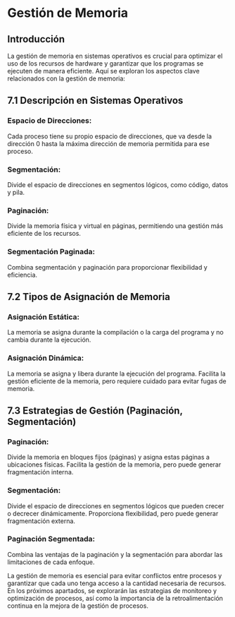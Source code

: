 # Gestión de Memoria
## Introducción
La gestión de memoria en sistemas operativos es crucial para optimizar el uso de los recursos de hardware y garantizar que los programas se ejecuten de manera eficiente. Aquí se exploran los aspectos clave relacionados con la gestión de memoria:
## 7.1 Descripción en Sistemas Operativos
### Espacio de Direcciones: 
Cada proceso tiene su propio espacio de direcciones, que va desde la dirección 0 hasta la máxima dirección de memoria permitida para ese proceso.
### Segmentación:
Divide el espacio de direcciones en segmentos lógicos, como código, datos y pila.
### Paginación:
Divide la memoria física y virtual en páginas, permitiendo una gestión más eficiente de los recursos.
### Segmentación Paginada: 
Combina segmentación y paginación para proporcionar flexibilidad y eficiencia.
## 7.2 Tipos de Asignación de Memoria
### Asignación Estática:
La memoria se asigna durante la compilación o la carga del programa y no cambia durante la ejecución.
### Asignación Dinámica: 
La memoria se asigna y libera durante la ejecución del programa. Facilita la gestión eficiente de la memoria, pero requiere cuidado para evitar fugas de memoria.
## 7.3 Estrategias de Gestión (Paginación, Segmentación)
### Paginación: 
 Divide la memoria en bloques fijos (páginas) y asigna estas páginas a ubicaciones físicas. Facilita la gestión de la memoria, pero puede generar fragmentación interna.
 ### Segmentación: 
 Divide el espacio de direcciones en segmentos lógicos que pueden crecer o decrecer dinámicamente. Proporciona flexibilidad, pero puede generar fragmentación externa.
### Paginación Segmentada:
Combina las ventajas de la paginación y la segmentación para abordar las limitaciones de cada enfoque.

La gestión de memoria es esencial para evitar conflictos entre procesos y garantizar que cada uno tenga acceso a la cantidad necesaria de recursos. En los próximos apartados, se explorarán las estrategias de monitoreo y optimización de procesos, así como la importancia de la retroalimentación continua en la mejora de la gestión de procesos.